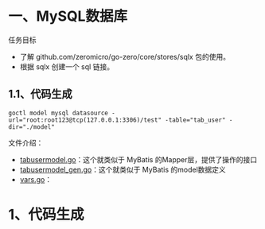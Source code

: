 

# 一、MySQL数据库

任务目标
- 了解 github.com/zeromicro/go-zero/core/stores/sqlx 包的使用。
- 根据 sqlx 创建一个 sql 链接。


## 1.1、代码生成

```shell
goctl model mysql datasource -url="root:root123@tcp(127.0.0.1:3306)/test" -table="tab_user" -dir="./model"
```

文件介绍：
- [tabusermodel.go](db_01_mysql%2Fmodel%2Ftabusermodel.go)：这个就类似于 MyBatis 的Mapper层，提供了操作的接口
- [tabusermodel_gen.go](db_01_mysql%2Fmodel%2Ftabusermodel_gen.go)：这个就类似于 MyBatis 的model数据定义
- [vars.go](db_01_mysql%2Fmodel%2Fvars.go)：



  


# 1、代码生成